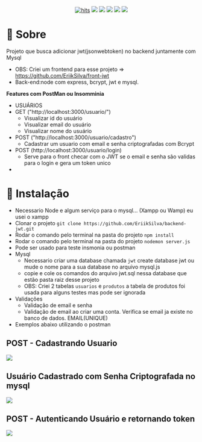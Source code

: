 <div align="center">
  <a href="https://github.com/EriikSilva/crud-primeng-node"><img alt="hits" src="https://hits.sh/github.com/EriikSilva/crud-primeng-node.svg"></a>
  <a href="https://github.com/EriikSilva/crud-primeng-node/graphs/commit-activity"><img src="https://img.shields.io/github/last-commit/EriikSilva/crud-primeng-node"></a>
  <a href="https://github.com/EriikSilva/crud-primeng-node"><img src="https://img.shields.io/badge/
  -InProgress-yellow"></a>
  <a href="https://github.com/EriikSilva/crud-primeng-node/stargazers"><img src="https://img.shields.io/github/stars/EriikSilva/crud-primeng-node?style=social"></a>
  <a href="https://github.com/EriikSilva/crud-primeng-node/network/members"><img src="https://img.shields.io/github/forks/EriikSilva/crud-primeng-node?style=social"></a>
  <a href="https://github.com/EriikSilva"><img src="https://img.shields.io/github/followers/EriikSilva?style=social"></a>
</div>



# 💬 Sobre
Projeto que busca adicionar jwt(jsonwebtoken) no backend juntamente com Mysql
<br>
- OBS: Criei um frontend para esse projeto => https://github.com/EriikSilva/front-jwt
- Back-end:node com express, bcrypt, jwt e mysql.


<b>Features com PostMan ou Insomminia</b>
- USUÁRIOS
- GET ("http://localhost:3000/usuario/")
  - Visualizar id do usuário
  - Visualizar email do usuário
  - Visualizar nome do usuário
- POST ("http://localhost:3000/usuario/cadastro")
  - Cadastrar um usuario com email e senha criptografadas com Bcrypt
- POST (http://localhost:3000/usuario/login)
  - Serve para o front checar com o JWT se o email e senha são validas para o login e gera um token unico
- 
# 💾 Instalação
- Necessario Node e algum serviço para o mysql... (Xampp ou Wamp) eu usei o xampp
- Clonar o projeto ```git clone https://github.com/EriikSilva/backend-jwt.git```
- Rodar o comando pelo terminal na pasta do projeto ```npm install```
- Rodar o comando pelo terminal na pasta do projeto ```nodemon server.js```
- Pode ser usado para teste insmonia ou postman
- Mysql
  - Necessario criar uma database chamada ```jwt``` create database jwt ou mude o nome para a sua database no arquivo mysql.js
  - copie e cole os comandos do arquivo jwt.sql nessa database que estão pasta raiz desse projeto
  - OBS: Criei 2 tabelas ```usuarios``` e ```produtos``` a tabela de produtos foi usada para alguns testes mas pode ser ignorada
- Validações
  - Validação de email e senha 
  - Validação de email ao criar uma conta. Verifica se email ja existe no banco de dados. EMAIL(UNIQUE)
- Exemplos abaixo utilizando o postman


<h2>POST - Cadastrando Usuario</h2>
<img src="https://user-images.githubusercontent.com/61124602/216100366-a51bf071-6894-40a0-9c56-f1f805b8e0f4.png">
 
<h2>Usuário Cadastrado com Senha Criptografada no mysql</h2>
<img src="https://user-images.githubusercontent.com/61124602/216100233-7b405897-e28a-47fb-98d7-eec39e455ded.png">

<h2>POST - Autenticando Usuário e retornando token</h2>
<img src="https://user-images.githubusercontent.com/61124602/215962601-2185ba49-48cc-44f9-8769-ee64eb394c47.png">



